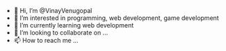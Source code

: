 - 👋 Hi, I’m @VinayVenugopal
- 👀 I’m interested in programming, web development, game development
- 🌱 I’m currently learning web development
- 💞️ I’m looking to collaborate on ...
- 📫 How to reach me ...

<!---
Darth-V14/Darth-V14 is a ✨ special ✨ repository because its `README.md` (this file) appears on your GitHub profile.
You can click the Preview link to take a look at your changes.
--->
